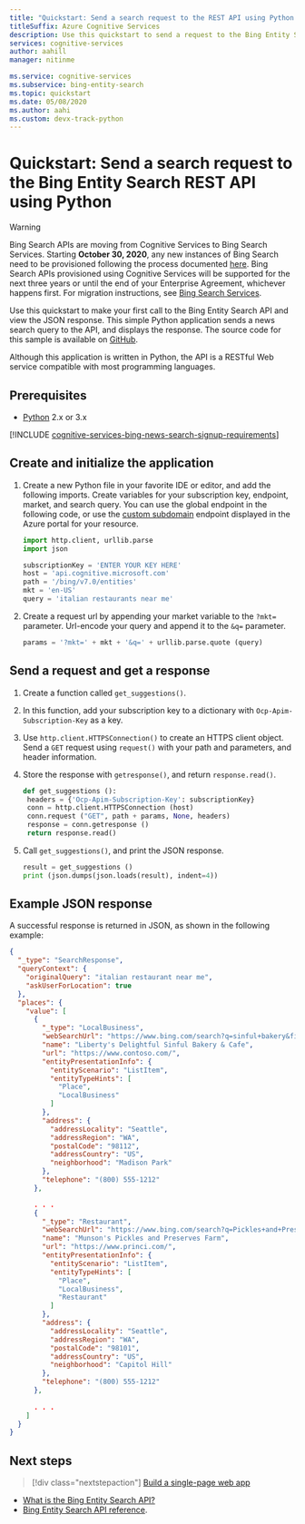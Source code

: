 ```yaml
---
title: "Quickstart: Send a search request to the REST API using Python - Bing Entity Search"
titleSuffix: Azure Cognitive Services
description: Use this quickstart to send a request to the Bing Entity Search REST API using Python, and receive a JSON response.
services: cognitive-services
author: aahill
manager: nitinme

ms.service: cognitive-services
ms.subservice: bing-entity-search
ms.topic: quickstart
ms.date: 05/08/2020
ms.author: aahi
ms.custom: devx-track-python
---
```


# Quickstart: Send a search request to the Bing Entity Search REST API using Python

> [!WARNING]
> Bing Search APIs are moving from Cognitive Services to Bing Search Services. Starting **October 30, 2020**, any new instances of Bing Search need to be provisioned following the process documented [here](https://aka.ms/cogsvcs/bingmove).
> Bing Search APIs provisioned using Cognitive Services will be supported for the next three years or until the end of your Enterprise Agreement, whichever happens first.
> For migration instructions, see [Bing Search Services](https://aka.ms/cogsvcs/bingmigration).

Use this quickstart to make your first call to the Bing Entity Search API and view the JSON response. This simple Python application sends a news search query to the API, and displays the response. The source code for this sample is available on [GitHub](https://github.com/Azure-Samples/cognitive-services-REST-api-samples/blob/master/python/Search/BingEntitySearchv7.py).

Although this application is written in Python, the API is a RESTful Web service compatible with most programming languages.

## Prerequisites

* [Python](https://www.python.org/downloads/) 2.x or 3.x

[!INCLUDE [cognitive-services-bing-news-search-signup-requirements](../../../../includes/cognitive-services-bing-entity-search-signup-requirements.md)]

## Create and initialize the application

1. Create a new Python file in your favorite IDE or editor, and add the following imports. Create variables for your subscription key, endpoint, market, and search query. You can use the global endpoint in the following code, or use the [custom subdomain](../../../cognitive-services/cognitive-services-custom-subdomains.md) endpoint displayed in the Azure portal for your resource.

    ```python
    import http.client, urllib.parse
    import json
    
    subscriptionKey = 'ENTER YOUR KEY HERE'
    host = 'api.cognitive.microsoft.com'
    path = '/bing/v7.0/entities'
    mkt = 'en-US'
    query = 'italian restaurants near me'
    ```

2. Create a request url by appending your market variable to the `?mkt=` parameter. Url-encode your query and append it to the `&q=` parameter. 
    
    ```python
    params = '?mkt=' + mkt + '&q=' + urllib.parse.quote (query)
    ```

## Send a request and get a response

1. Create a function called `get_suggestions()`. 

2. In this function, add your subscription key to a dictionary with `Ocp-Apim-Subscription-Key` as a key.

3. Use `http.client.HTTPSConnection()` to create an HTTPS client object. Send a `GET` request using `request()` with your path and parameters, and header information.

4. Store the response with `getresponse()`, and return `response.read()`.

   ```python
   def get_suggestions ():
    headers = {'Ocp-Apim-Subscription-Key': subscriptionKey}
    conn = http.client.HTTPSConnection (host)
    conn.request ("GET", path + params, None, headers)
    response = conn.getresponse ()
    return response.read()
   ```

5. Call `get_suggestions()`, and print the JSON response.

    ```python
    result = get_suggestions ()
    print (json.dumps(json.loads(result), indent=4))
    ```

## Example JSON response

A successful response is returned in JSON, as shown in the following example: 

```json
{
  "_type": "SearchResponse",
  "queryContext": {
    "originalQuery": "italian restaurant near me",
    "askUserForLocation": true
  },
  "places": {
    "value": [
      {
        "_type": "LocalBusiness",
        "webSearchUrl": "https://www.bing.com/search?q=sinful+bakery&filters=local...",
        "name": "Liberty's Delightful Sinful Bakery & Cafe",
        "url": "https://www.contoso.com/",
        "entityPresentationInfo": {
          "entityScenario": "ListItem",
          "entityTypeHints": [
            "Place",
            "LocalBusiness"
          ]
        },
        "address": {
          "addressLocality": "Seattle",
          "addressRegion": "WA",
          "postalCode": "98112",
          "addressCountry": "US",
          "neighborhood": "Madison Park"
        },
        "telephone": "(800) 555-1212"
      },

      . . .
      {
        "_type": "Restaurant",
        "webSearchUrl": "https://www.bing.com/search?q=Pickles+and+Preserves...",
        "name": "Munson's Pickles and Preserves Farm",
        "url": "https://www.princi.com/",
        "entityPresentationInfo": {
          "entityScenario": "ListItem",
          "entityTypeHints": [
            "Place",
            "LocalBusiness",
            "Restaurant"
          ]
        },
        "address": {
          "addressLocality": "Seattle",
          "addressRegion": "WA",
          "postalCode": "98101",
          "addressCountry": "US",
          "neighborhood": "Capitol Hill"
        },
        "telephone": "(800) 555-1212"
      },
      
      . . .
    ]
  }
}
```

## Next steps

> [!div class="nextstepaction"]
> [Build a single-page web app](../tutorial-bing-entities-search-single-page-app.md)

* [What is the Bing Entity Search API?](../search-the-web.md)
* [Bing Entity Search API reference](https://docs.microsoft.com/rest/api/cognitiveservices-bingsearch/bing-entities-api-v7-reference).
